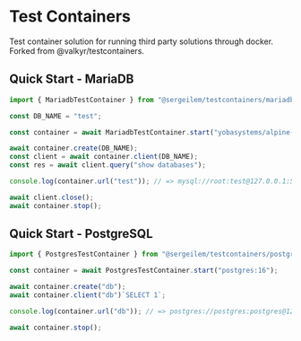 # Test Containers

Test container solution for running third party solutions through docker. 
Forked from @valkyr/testcontainers.

## Quick Start - MariaDB

```ts
import { MariadbTestContainer } from "@sergeilem/testcontainers/mariadb";

const DB_NAME = "test";

const container = await MariadbTestContainer.start("yobasystems/alpine-mariadb", { port:3306, pass: 'test' } );

await container.create(DB_NAME);
const client = await container.client(DB_NAME);
const res = await client.query("show databases");

console.log(container.url("test")); // => mysql://root:test@127.0.0.1:5432/test

await client.close();
await container.stop();
```

## Quick Start - PostgreSQL

```ts
import { PostgresTestContainer } from "@sergeilem/testcontainers/postgres";

const container = await PostgresTestContainer.start("postgres:16");

await container.create("db");
await container.client("db")`SELECT 1`;

console.log(container.url("db")); // => postgres://postgres:postgres@127.0.0.1:5432/db

await container.stop();
```
